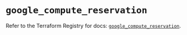 # `google_compute_reservation`

Refer to the Terraform Registry for docs: [`google_compute_reservation`](https://registry.terraform.io/providers/hashicorp/google-beta/5.11.0/docs/resources/google_compute_reservation).
